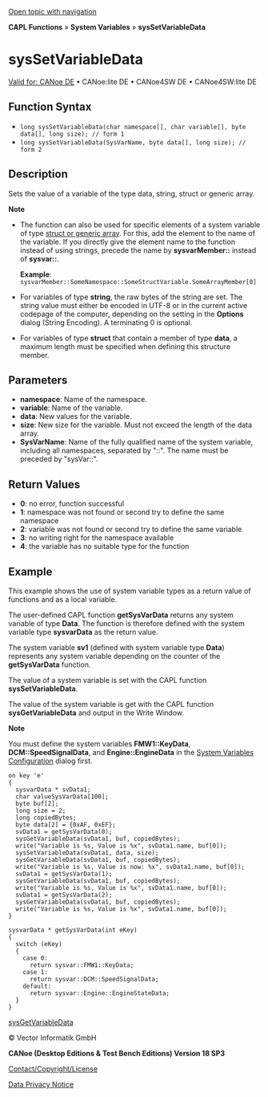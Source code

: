 [Open topic with navigation](../../../../../CANoeDEFamily.htm#Topics/CAPLFunctions/SystemVariables/Functions/CAPLfunctionSysSetVariableData.md)

**CAPL Functions** » **System Variables** » **sysSetVariableData**

# sysSetVariableData

[Valid for: CANoe DE](../../../Shared/FeatureAvailability.md) • CANoe:lite DE • CANoe4SW DE • CANoe4SW:lite DE

## Function Syntax

- `long sysSetVariableData(char namespace[], char variable[], byte data[], long size); // form 1`
- `long sysSetVariableData(SysVarName, byte data[], long size); // form 2`

## Description

Sets the value of a variable of the type data, string, struct or generic array.

**Note**

- The function can also be used for specific elements of a system variable of type [struct or generic array](../../../Shared/SystemVariables/SysVar.md). For this, add the element to the name of the variable. If you directly give the element name to the function instead of using strings, precede the name by **sysvarMember::** instead of **sysvar::**.

  **Example**: `sysvarMember::SomeNamespace::SomeStructVariable.SomeArrayMember[0]`

- For variables of type **string**, the raw bytes of the string are set. The string value must either be encoded in UTF-8 or in the current active codepage of the computer, depending on the setting in the **Options** dialog (String Encoding). A terminating 0 is optional.
- For variables of type **struct** that contain a member of type **data**, a maximum length must be specified when defining this structure member.

## Parameters

- **namespace**: Name of the namespace.
- **variable**: Name of the variable.
- **data**: New values for the variable.
- **size**: New size for the variable. Must not exceed the length of the data array.
- **SysVarName**: Name of the fully qualified name of the system variable, including all namespaces, separated by "::". The name must be preceded by "sysVar::".

## Return Values

- **0**: no error, function successful
- **1**: namespace was not found or second try to define the same namespace
- **2**: variable was not found or second try to define the same variable
- **3**: no writing right for the namespace available
- **4**: the variable has no suitable type for the function

## Example

This example shows the use of system variable types as a return value of functions and as a local variable.

The user-defined CAPL function **getSysVarData** returns any system variable of type **Data**. The function is therefore defined with the system variable type **sysvarData** as the return value.

The system variable **sv1** (defined with system variable type **Data**) represents any system variable depending on the counter of the **getSysVarData** function.

The value of a system variable is set with the CAPL function **sysSetVariableData**.

The value of the system variable is get with the CAPL function **sysGetVariableData** and output in the Write Window.

**Note**

You must define the system variables **FMW1::KeyData**, **DCM::SpeedSignalData**, and **Engine::EngineData** in the [System Variables Configuration](../../../Shared/SystemVariables/SysVarConfigUserDefined.md) dialog first.

```plaintext
on key 'e'
{
  sysvarData * svData1;
  char valueSysVarData[100];
  byte buf[2];
  long size = 2;
  long copiedBytes;
  byte data[2] = {0xAF, 0xEF};
  svData1 = getSysVarData(0);
  sysGetVariableData(svData1, buf, copiedBytes);
  write("Variable is %s, Value is %x", svData1.name, buf[0]);
  sysSetVariableData(svData1, data, size);
  sysGetVariableData(svData1, buf, copiedBytes);
  write("Variable is %s, Value is now: %x", svData1.name, buf[0]);
  svData1 = getSysVarData(1);
  sysGetVariableData(svData1, buf, copiedBytes);
  write("Variable is %s, Value is %x", svData1.name, buf[0]);
  svData1 = getSysVarData(2);
  sysGetVariableData(svData1, buf, copiedBytes);
  write("Variable is %s, Value is %x", svData1.name, buf[0]);
}

sysvarData * getSysVarData(int eKey)
{
  switch (eKey)
  {
    case 0:
      return sysvar::FMW1::KeyData;
    case 1:
      return sysvar::DCM::SpeedSignalData;
    default:
      return sysvar::Engine::EngineStateData;
  }
}
```

[sysGetVariableData](CAPLfunctionSysGetVariableData.md)

© Vector Informatik GmbH

**CANoe (Desktop Editions & Test Bench Editions) Version 18 SP3**

[Contact/Copyright/License](../../../Shared/ContactCopyrightLicense.md)

[Data Privacy Notice](https://www.vector.com/int/en/company/get-info/privacy-policy/)